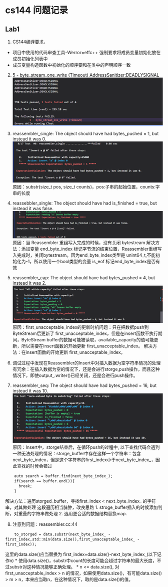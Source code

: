 # cs144 问题记录

## Lab1

1. CS144编译要求，
* 项目中使用的代码审查工具-Werror=effc++ 强制要求将成员变量初始化放在成员初始化列表中
* 成员变量构造函数中初始化的顺序要和在类中的声明顺序一致

2.  5 - byte_stream_one_write (Timeout) AddressSanitizer:DEADLYSIGNAL
![alt text](image/问题记录/PixPin_2024-08-09_18-59-31.png)

3. reassembler_single: The object should have had bytes_pushed = 1, but instead it was 0.
![alt text](image/问题记录/Clip_2024-08-10_12-19-57.png)
原因：substr(size_t pos, size_t counts)，pos:子串的起始位置，counts:字串的长度

4. reassebbler_single: The object should have had is_finished = true, but instead it was false.
![alt text](image/问题记录/Clip_2024-08-10_16-21-48.png)
原因：当 Reassembler 重组写入完成的时候，没有关闭 bytestream 
解决方法：添加变量 end_byte_index 标记字节流的结束位置，Reassembler重组写入完成时，关闭bytestream。因为end_byte_index类型是 unint64_t,不能初始化为-1，所以使用一个bool类型的变量 is_eof 标记end_byte_index是否有效

5. reassembler_cap: The object should have had bytes_pushed = 4, but instead it was 2.
![alt text](image/问题记录/Clip_2024-08-11_15-15-58.png)
原因：first_unacceptable_index的更新时机问题：只在把数据push到ByteStream后更新了 first_unacceptable_index，但是在insert函数不执行期间，ByteStream buffer的数据可能被读取，available_capacity的值可能更新，所以需要在insert函数的开始更新 first_unacceptable_index。
解决方法：在insert函数的开始更新 first_unacceptable_index。

6. 调试过程中发现在Reassembler的Insert中对插入数据为空字符串情况的处理有冗余：在插入数据为空的情况下，还是会进行storge,push操作，而且这种情况下，即使output_.writer()已经关闭，还是会进行push操作。

7. reassembler_seq: The object should have had bytes_pushed = 16, but instead it was 10.
![alt text](image/问题记录/Clip_2024-08-11_17-13-39.png)
原因：Insert中，storge结束后，在循环push的过程中, 以下查找代码会遇到一种无法处理的情况：storge_buffer中存在这样一个字符串：包含next_byte_index，但是这个字符串的first_index小于next_byte_index_，因此查找的时候会错过
``` 
    auto search = buffer.find(next_byte_index_);
    if(search == buffer.end()){
      break;
    }
```
解决方法：遍历storged_buffer，寻找first_index < next_byte_index_ 的字符串，对其做处理
这段遍历相当臃肿，改良思路
    1. stroge_buffer插入的时候添加判断，对重叠的字符串做处理
    2. 选用更合适的数据结构替换map.

8. 注意到问题：reassembler.cc:44
```
    to_storged = data.substr(next_byte_index_ - first_index,std::min(data.size(),first_unacceptable_index_ - first_index));
```
这里的data.size()应当替换为 first_index+data.size()-next_byte_index_(以下记作n)
    * 使用data.size()，substr中count的长度可能会超过字符串的最大长度，不过substr对这种情况能够正确处理。
    *  n <= data.size(), 对first_unacceptable_index > n 的情况，如果使用data.size()，有可能data.size() > m > n，本来应当取n，在这种情况下，取的是data.size()的值。 